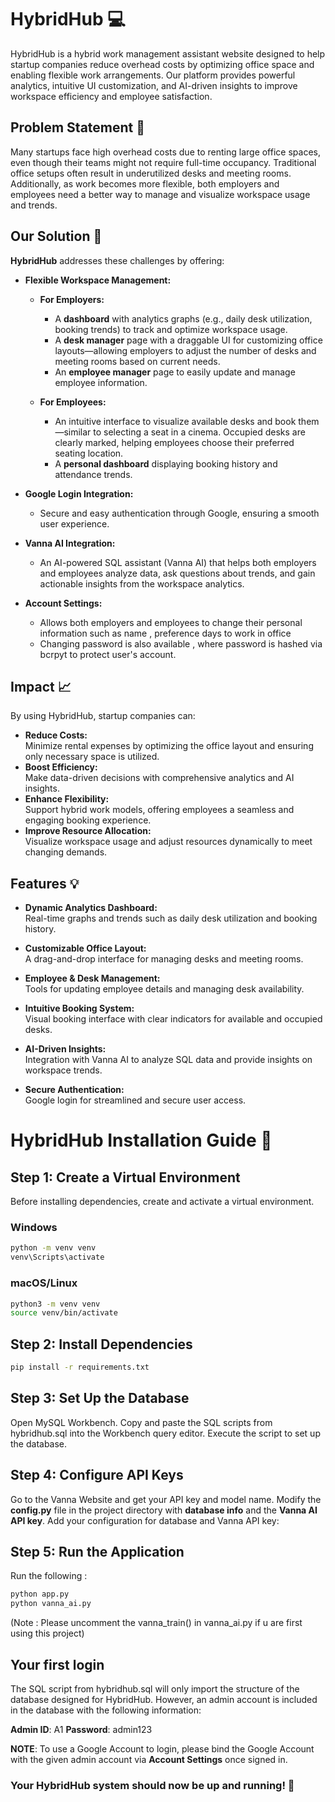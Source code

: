# HybridHub 💻

HybridHub is a hybrid work management assistant website designed to help startup companies reduce overhead costs by optimizing office space and enabling flexible work arrangements. Our platform provides powerful analytics, intuitive UI customization, and AI-driven insights to improve workspace efficiency and employee satisfaction.

## Problem Statement 📃

Many startups face high overhead costs due to renting large office spaces, even though their teams might not require full-time occupancy. Traditional office setups often result in underutilized desks and meeting rooms. Additionally, as work becomes more flexible, both employers and employees need a better way to manage and visualize workspace usage and trends.

## Our Solution 🎯

**HybridHub** addresses these challenges by offering:
- **Flexible Workspace Management:**  
  - **For Employers:**  
    - A **dashboard** with analytics graphs (e.g., daily desk utilization, booking trends) to track and optimize workspace usage.
    - A **desk manager** page with a draggable UI for customizing office layouts—allowing employers to adjust the number of desks and meeting rooms based on current needs.
    - An **employee manager** page to easily update and manage employee information.
  
  - **For Employees:**  
    - An intuitive interface to visualize available desks and book them—similar to selecting a seat in a cinema. Occupied desks are clearly marked, helping employees choose their preferred seating location.
    - A **personal dashboard** displaying booking history and attendance trends.

- **Google Login Integration:**  
  - Secure and easy authentication through Google, ensuring a smooth user experience.

- **Vanna AI Integration:**  
  - An AI-powered SQL assistant (Vanna AI) that helps both employers and employees analyze data, ask questions about trends, and gain actionable insights from the workspace analytics.

- **Account Settings:**
  - Allows both employers and employees to change their personal information such as name , preference days to work in office
  - Changing password is also available , where password is hashed via bcrpyt to protect user's account.

## Impact 📈

By using HybridHub, startup companies can:
- **Reduce Costs:**  
  Minimize rental expenses by optimizing the office layout and ensuring only necessary space is utilized.
- **Boost Efficiency:**  
  Make data-driven decisions with comprehensive analytics and AI insights.
- **Enhance Flexibility:**  
  Support hybrid work models, offering employees a seamless and engaging booking experience.
- **Improve Resource Allocation:**  
  Visualize workspace usage and adjust resources dynamically to meet changing demands.

## Features 💡

- **Dynamic Analytics Dashboard:**  
  Real-time graphs and trends such as daily desk utilization and booking history.

- **Customizable Office Layout:**  
  A drag-and-drop interface for managing desks and meeting rooms.

- **Employee & Desk Management:**  
  Tools for updating employee details and managing desk availability.

- **Intuitive Booking System:**  
  Visual booking interface with clear indicators for available and occupied desks.

- **AI-Driven Insights:**  
  Integration with Vanna AI to analyze SQL data and provide insights on workspace trends.

- **Secure Authentication:**  
  Google login for streamlined and secure user access.


# HybridHub Installation Guide 📖

## Step 1: Create a Virtual Environment
Before installing dependencies, create and activate a virtual environment.

### Windows
```bash
python -m venv venv
venv\Scripts\activate
```

### macOS/Linux
```bash
python3 -m venv venv
source venv/bin/activate
```
## Step 2: Install Dependencies
```bash
pip install -r requirements.txt
```
## Step 3: Set Up the Database
Open MySQL Workbench.
Copy and paste the SQL scripts from hybridhub.sql into the Workbench query editor.
Execute the script to set up the database.

## Step 4: Configure API Keys
Go to the Vanna Website and get your API key and model name.
Modify the **config.py** file in the project directory with **database info** and the **Vanna AI API key**.
Add your configuration for database and Vanna API key:

## Step 5: Run the Application
Run the following :
```bash
python app.py
python vanna_ai.py
```
(Note : Please uncomment the vanna_train() in vanna_ai.py if u are first using this project)

## Your first login
The SQL script from hybridhub.sql will only import the structure of the database designed for HybridHub.
However, an admin account is included in the database with the following information:

**Admin ID**: A1
**Password**: admin123

**NOTE**: To use a Google Account to login, please bind the Google Account with the given admin account via **Account Settings** once signed in.

### Your HybridHub system should now be up and running! 🚀
